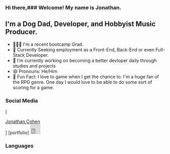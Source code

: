 ### Hi there,### Welcome! My name is Jonathan.

## I'm a Dog Dad, Developer, and Hobbyist Music Producer.

- 👨🏾‍🎓 I'm a recent bootcamp Grad.
- 👀 Currently Seeking employment as a Front-End, Back-End or even Full-Stack Developer.
- 🔭 I’m currently working on becoming a better devloper daily through studies and projects
- 😄 Pronouns: He/Him
- 👾 Fun Fact: I love to game when I get the chance to. I'm a huge fan of the RPG genre. One day I would love to be able to do some sort of scoring for a game.

### Social Media

[<div class="LI-profile-badge"  data-version="v1" data-size="medium" data-locale="en_US" data-type="horizontal" data-theme="dark" data-vanity="jonathan-cohen-bbb2891b4"><a class="LI-simple-link" href='https://www.linkedin.com/in/jonathan-cohen-bbb2891b4?trk=profile-badge'>Jonathan Cohen</a></div>]
[portfolio]
[<iframe allowtransparency="true" scrolling="no" frameborder="no" src="https://w.soundcloud.com/icon/?url=http%3A%2F%2Fsoundcloud.com%2Fitsdrifta&color=black_white&size=32" style="width: 32px; height: 32px;"></iframe>][soundcloud]
<br />

### Languages

<br />

[linkedin]: https://www.linkedin.com/in/jonathan-cohen-bbb2891b4/
[soundcloud]: https://soundcloud.com/itsdrifta
[portolio]: https://jonathan-co-portfolio.netlify.app/


<!--
**JDC1492/JDC1492** is a ✨ _special_ ✨ repository because its `README.md` (this file) appears on your GitHub profile.

Here are some ideas to get you started:


